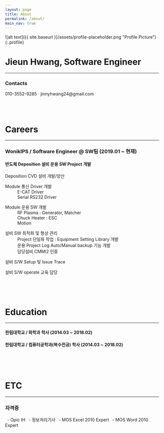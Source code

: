 ```yaml
---
layout: page
title: About
permalink: /about/
main_nav: true
---
```


![alt text]({{ site.baseurl }}/assets/profile-placeholder.png "Profile Picture"){:.profile}

<h1>Jieun Hwang, Software Engineer</h1>
<hr>
<h3>Contacts</h3>
010-3552-9285 · jinnyhwang24@gmail.com <br/>
<!-- <h2>보유 역량 요약</h2> -->
<br/><br/><br/>


<h1>Careers</h1>
<hr>
<h3>WonikIPS / Software Engineer @ SW팀 (2019.01 ~ 현재)</h3>
<h4>반도체 Deposition 설비 운용 SW Project 개발</h4>

<dl>
  <dt>Deposition CVD 설비 개발/양산</dt>
</dl>
<dl>
  <dt>Module 통신 Driver 개발</dt>
  <dd>E-CAT Driver</dd>
  <dd>Serial RS232 Driver</dd>
</dl>
<dl>
  <dt>Module 운용 SW 개발</dt>
  <dd>RF Plasma : Generator, Matcher</dd>
  <dd>Chuck Heater : ESC</dd>
  <dd>Motion</dd>
</dl>
<dl>
  <dt>설비 SW 최적화 및 형상 관리</dt>
  <dd>Project 단일화 작업 : Equipment Setting Library 개발</dd>
  <dd>운용 Project Log Auto/Manual backup 기능 개발</dd>
  <dd>담당설비 CMMI2 인증</dd>
</dl>
<dl>
  <dt>설비 S/W Setup 및 Issue Trace</dt>
</dl>
<dl>
  <dt>설비 S/W operate 교육 담당</dt>
</dl>
<br/><br/><br/>

<h1>Education</h1>
<hr>
<h4>한림대학교 / 화학과 학사 (2014.03 ~ 2018.02)</h4>
<h4>한림대학교 / 컴퓨터공학과(복수전공) 학사 (2014.03 ~ 2018.02)</h4>
<br/><br/><br/>

<h1>ETC</h1>
<hr>
<h3>자격증</h3>
&ensp;- Opic IH
&ensp;- 정보처리기사
&ensp;- MOS Excel 2010 Expert
&ensp;- MOS Word 2010 Expert
<br/><br/><br/>


<!--
작성 중...🛠🛠🛠


설비 SW 엔지니어로 일한지 어느덧 6년차..
개발 공부와 일상 기록을 위해 블로그 시작!

1. 알고리즘 공부 upload (private)
2. 프로젝트 했었던 파일과 사진 upload (private)
3. 개발 공부 (public)
4. 시시콜콜 일상 기록 (public)

성의 없는 About은 블로그 운영하다 보면서 개선할 예정
😎😎😎😎😎😎
-->

<!--
Centrarium is a custom theme for Jekyll, made by [Ben Centra][bencentra] for his own blog. He'd be humbled if you liked it enough to use it as well! Installation and configuration instructions can be found in the [GitHub repository](https://github.com/bencentra/centrarium).

This page is a good place to write about yourself, your project, your product, or whatever it is your site is for. You can replace the image above, or you can get rid of it entirely. 

You can find out more info about customizing your Jekyll theme, as well as basic Jekyll usage documentation at [jekyllrb.com](http://jekyllrb.com/). And you can find the source code for Jekyll at [github.com/jekyll/jekyll](https://github.com/jekyll/jekyll)

[centrarium]: https://github.com/bencentra/centrarium
[bencentra]: http://bencentra.com
[jekyll]: https://github.com/jekyll/jekyll
-->